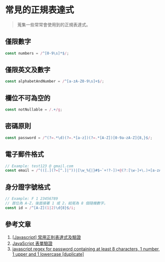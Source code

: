 # 常見的正規表達式

> 蒐集一些常常會使用到的正規表達式。

## 僅限數字

```javascript
const numbers = /^[0-9\s]*$/;
```

## 僅限英文及數字

```javascript
const alphabetAndNumber = /^[a-zA-Z0-9\s]+$/;
```

## 欄位不可為空的

```javascript
const notNullable = /.+/g;
```

## 密碼原則

```javascript
const password = /^(?=.*\d)(?=.*[a-z])(?=.*[A-Z])[0-9a-zA-Z]{8,}$/;
```

## 電子郵件格式

```javascript
// Example: test123 @ gmail.com
const email = /^(([.](?=[^.]|^))|[\w_%{|}#$~`+!?-])+@(?:[\w-]+\.)+[a-zA-z.]{2,63}/;
```

## 身分證字號格式

```javascript
// Example: F 1 23456789
// 首位為 A-Z，後面接著 1 或 2，結尾為 8 個隨機數字。
const id = /^[A-Z](1|2)\d{8}$/i;
```

## 參考文章

1. [[Javascript] 常用正則表達式及驗證](https://dotblogs.com.tw/TingI/2018/07/02/164004)
2. [JavaScript 表單驗證](https://docs.google.com/document/d/1mSxRmAUx-rm0wJ9MtkISwTemZmilFguXhMLavy-zxkg/edit#)
3. [javascript regex for password containing at least 8 characters, 1 number, 1 upper and 1 lowercase [duplicate]](https://stackoverflow.com/questions/14850553/javascript-regex-for-password-containing-at-least-8-characters-1-number-1-uppe)
